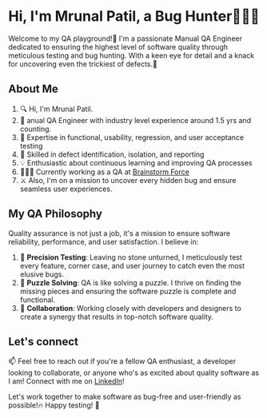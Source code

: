 # Hi, I'm Mrunal Patil, a Bug Hunter🕵🏻‍♀️

Welcome to my QA playground!🧪 I'm a passionate Manual QA Engineer dedicated to ensuring the highest level of software quality through meticulous testing and bug hunting.
With a keen eye for detail and a knack for uncovering even the trickiest of defects.👀

## About Me

1. 🔍  Hi, I'm Mrunal Patil.
2. 🧪  anual QA Engineer with industry level experience around 1.5 yrs and counting.
3. 🔧  Expertise in functional, usability, regression, and user acceptance testing
4. 🐞  Skilled in defect identification, isolation, and reporting
5. 💡  Enthusiastic about continuous learning and improving QA processes
6. 👩🏻‍💻  Currently working as a QA at [Brainstorm Force ](https://brainstormforce.com/)
7. ⚔️   Also, I'm on a mission to uncover every hidden bug and ensure seamless user experiences.

## My QA Philosophy
 
Quality assurance is not just a job, it's a mission to ensure software reliability, performance, and user satisfaction. I believe in:

1. 🎯 **Precision Testing**: Leaving no stone unturned, I meticulously test every feature, corner case, and user journey to catch even the most elusive bugs.
2. 🧩 **Puzzle Solving**: QA is like solving a puzzle. I thrive on finding the missing pieces and ensuring the software puzzle is complete and functional.
3. 🤝 **Collaboration**: Working closely with developers and designers to create a synergy that results in top-notch software quality.


## Let's connect

📫 Feel free to reach out if you're a fellow QA enthusiast, a developer looking to collaborate, or anyone who's as excited about quality software as I am!
Connect with me on [LinkedIn](https://www.linkedin.com/in/mrunalpatil23)!

Let's work together to make software as bug-free and user-friendly as possible!🔥
Happy testing! 🚀

<!---
mrunalpatill/mrunalpatill is a ✨ special ✨ repository because its `README.md` (this file) appears on your GitHub profile.
You can click the Preview link to take a look at your changes.
--->
